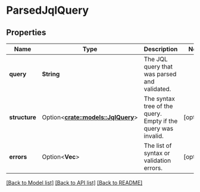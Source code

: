 # ParsedJqlQuery

## Properties

Name | Type | Description | Notes
------------ | ------------- | ------------- | -------------
**query** | **String** | The JQL query that was parsed and validated. | 
**structure** | Option<[**crate::models::JqlQuery**](JqlQuery.md)> | The syntax tree of the query. Empty if the query was invalid. | [optional]
**errors** | Option<**Vec<String>**> | The list of syntax or validation errors. | [optional]

[[Back to Model list]](../README.md#documentation-for-models) [[Back to API list]](../README.md#documentation-for-api-endpoints) [[Back to README]](../README.md)


